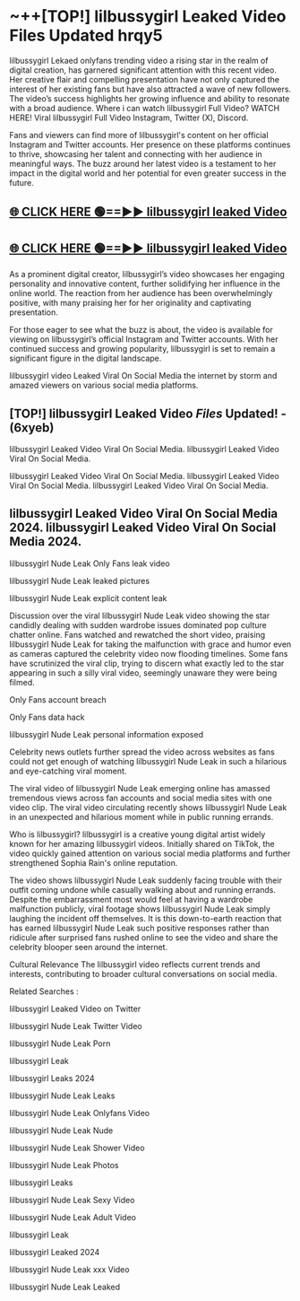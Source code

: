 # ~++[TOP!] lilbussygirl Leaked Video Files Updated hrqy5

 lilbussygirl Lekaed onlyfans trending video a rising star in the realm of digital creation, has garnered significant attention with this recent video. Her creative flair and compelling presentation have not only captured the interest of her existing fans but have also attracted a wave of new followers. The video’s success highlights her growing influence and ability to resonate with a broad audience.
Where i can watch  lilbussygirl Full Video? WATCH HERE! Viral  lilbussygirl Full Video Instagram, Twitter (X), Discord.


Fans and viewers can find more of  lilbussygirl's content on her official Instagram and Twitter accounts. Her presence on these platforms continues to thrive, showcasing her talent and connecting with her audience in meaningful ways. The buzz around her latest video is a testament to her impact in the digital world and her potential for even greater success in the future.


## [🌐 CLICK HERE 🟢==►►  lilbussygirl leaked Video ](https://onlyclips.site?title=lilbussygirl&ref=git)

## [🌐 CLICK HERE 🟢==►►  lilbussygirl leaked Video ](https://onlyclips.site?title=lilbussygirl&ref=git)


As a prominent digital creator,  lilbussygirl’s video showcases her engaging personality and innovative content, further solidifying her influence in the online world. The reaction from her audience has been overwhelmingly positive, with many praising her for her originality and captivating presentation.

For those eager to see what the buzz is about, the video is available for viewing on  lilbussygirl’s official Instagram and Twitter accounts. With her continued success and growing popularity,  lilbussygirl is set to remain a significant figure in the digital landscape.


  lilbussygirl video Leaked Viral On Social Media the internet by storm and amazed viewers on various social media platforms.


## [TOP!]  lilbussygirl Leaked Video *Files* Updated! - (6xyeb) 

 lilbussygirl Leaked Video Viral On Social Media. lilbussygirl Leaked Video Viral On Social Media.

 lilbussygirl Leaked Video Viral On Social Media. lilbussygirl Leaked Video Viral On Social Media. lilbussygirl Leaked Video Viral On Social Media.


##  lilbussygirl Leaked Video Viral On Social Media 2024. lilbussygirl Leaked Video Viral On Social Media 2024.
 lilbussygirl Nude Leak Only Fans leak video

 lilbussygirl Nude Leak leaked pictures

 lilbussygirl Nude Leak explicit content leak

Discussion over the viral  lilbussygirl Nude Leak video showing the star candidly dealing with sudden wardrobe issues dominated pop culture chatter online. Fans watched and rewatched the short video, praising  lilbussygirl Nude Leak for taking the malfunction with grace and humor even as cameras captured the celebrity video now flooding timelines. Some fans have scrutinized the viral clip, trying to discern what exactly led to the star appearing in such a silly viral video, seemingly unaware they were being filmed.


Only Fans account breach

Only Fans data hack

 lilbussygirl Nude Leak personal information exposed

Celebrity news outlets further spread the video across websites as fans could not get enough of watching  lilbussygirl Nude Leak in such a hilarious and eye-catching viral moment.


The viral video of  lilbussygirl Nude Leak emerging online has amassed tremendous views across fan accounts and social media sites with one video clip. The viral video circulating recently shows  lilbussygirl Nude Leak in an unexpected and hilarious moment while in public running errands.


Who is  lilbussygirl?  lilbussygirl is a creative young digital artist widely known for her amazing  lilbussygirl videos. Initially shared on TikTok, the video quickly gained attention on various social media platforms and further strengthened Sophia Rain's online reputation.

The video shows  lilbussygirl Nude Leak suddenly facing trouble with their outfit coming undone while casually walking about and running errands. Despite the embarrassment most would feel at having a wardrobe malfunction publicly, viral footage shows  lilbussygirl Nude Leak simply laughing the incident off themselves. It is this down-to-earth reaction that has earned  lilbussygirl Nude Leak such positive responses rather than ridicule after surprised fans rushed online to see the video and share the celebrity blooper seen around the internet.

Cultural Relevance The  lilbussygirl video reflects current trends and interests, contributing to broader cultural conversations on social media.

Related Searches :

 lilbussygirl Leaked Video on Twitter

 lilbussygirl Nude Leak Twitter Video

 lilbussygirl Nude Leak Porn

 lilbussygirl Leak 

 lilbussygirl Leaks 2024

 lilbussygirl Nude Leak Leaks

 lilbussygirl Nude Leak Onlyfans Video

 lilbussygirl Nude Leak Nude

 lilbussygirl Nude Leak Shower Video

 lilbussygirl Nude Leak Photos

 lilbussygirl Leaks

 lilbussygirl Nude Leak Sexy Video

 lilbussygirl Nude Leak Adult Video

 lilbussygirl Leak

 lilbussygirl Leaked 2024

 lilbussygirl Nude Leak xxx Video

 lilbussygirl Nude Leak Leaked